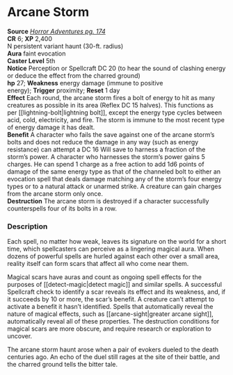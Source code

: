# Arcane Storm

**Source** [_Horror Adventures pg. 174_](http://paizo.com/products/btpy9n5a?Pathfinder-Roleplaying-Game-Horror-Adventures)  
**CR** 6; **XP** 2,400  
N persistent variant haunt (30-ft. radius)  
**Aura** faint evocation  
**Caster Level** 5th  
**Notice** Perception or Spellcraft DC 20 (to hear the sound of clashing energy or deduce the effect from the charred ground)  
**hp** 27; **Weakness** energy damage (immune to positive energy); **Trigger** proximity; **Reset** 1 day  
**Effect** Each round, the arcane storm fires a bolt of energy to hit as many creatures as possible in its area (Reflex DC 15 halves). This functions as per [[lightning-bolt|lightning bolt]], except the energy type cycles between acid, cold, electricity, and fire. The storm is immune to the most recent type of energy damage it has dealt.  
**Benefit** A character who fails the save against one of the arcane storm’s bolts and does not reduce the damage in any way (such as energy resistance) can attempt a DC 16 Will save to harness a fraction of the storm’s power. A character who harnesses the storm’s power gains 5 charges. He can spend 1 charge as a free action to add 1d6 points of damage of the same energy type as that of the channeled bolt to either an evocation spell that deals damage matching any of the storm’s four energy types or to a natural attack or unarmed strike. A creature can gain charges from the arcane storm only once.  
**Destruction** The arcane storm is destroyed if a character successfully counterspells four of its bolts in a row.  

### Description

Each spell, no matter how weak, leaves its signature on the world for a short time, which spellcasters can perceive as a lingering magical aura. When dozens of powerful spells are hurled against each other over a small area, reality itself can form scars that affect all who come near them.  
  
Magical scars have auras and count as ongoing spell effects for the purposes of [[detect-magic|detect magic]] and similar spells. A successful Spellcraft check to identify a scar reveals its effect and its weakness, and, if it succeeds by 10 or more, the scar’s benefit. A creature can’t attempt to activate a benefit it hasn’t identified. Spells that automatically reveal the nature of magical effects, such as [[arcane-sight|greater arcane sight]], automatically reveal all of these properties. The destruction conditions for magical scars are more obscure, and require research or exploration to uncover.  
  
The arcane storm haunt arose when a pair of evokers dueled to the death centuries ago. An echo of the duel still rages at the site of their battle, and the charred ground tells the bitter tale.
